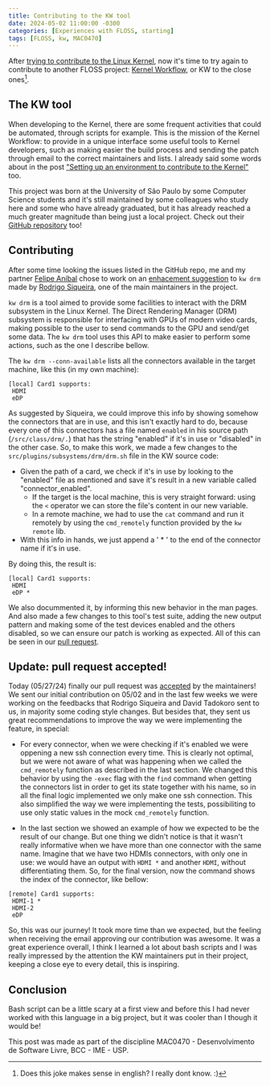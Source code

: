 ```yaml
---
title: Contributing to the KW tool
date: 2024-05-02 11:00:00 -0300
categories: [Experiences with FLOSS, starting]
tags: [FLOSS, kw, MAC0470]
---
```


After [trying to contribute to the Linux Kernel](https://otavioolsilva.github.io/posts/contributing-to-the-kernel/), now it's time to try again to contribute to another FLOSS project: [Kernel Workflow](https://kworkflow.org/), or KW to the close ones[^joke-footnote].

## The KW tool

When developing to the Kernel, there are some frequent activities that could be automated, through scripts for example. This is the mission of the Kernel Workflow: to provide in a unique interface some useful tools to Kernel developers, such as making easier the build process and sending the patch through email to the correct maintainers and lists. I already said some words about in the post ["Setting up an environment to contribute to the Kernel"](https://otavioolsilva.github.io/posts/setting-up-an-environment-to-contribute-to-the-kernel/) too.

This project was born at the University of São Paulo by some Computer Science students and it's still maintained by some colleagues who study here and some who have already graduated, but it has already reached a much greater magnitude than being just a local project. Check out their [GitHub repository](https://github.com/kworkflow/kworkflow/) too!

## Contributing

After some time looking the issues listed in the GitHub repo, me and my partner [Felipe Aníbal](https://felipeanibal.github.io/sl) chose to work on an [enhacement suggestion](https://github.com/kworkflow/kworkflow/issues/1096) to `kw drm` made by [Rodrigo Siqueira](https://github.com/rodrigosiqueira), one of the main maintainers in the project.

`kw drm` is a tool aimed to provide some facilities to interact with the DRM subsystem in the Linux Kernel. The Direct Rendering Manager (DRM) subsystem is responsible for interfacing with GPUs of modern video cards, making possible to the user to send commands to the GPU and send/get some data. The `kw drm` tool uses this API to make easier to perform some actions, such as the one I describe bellow.

The `kw drm --conn-available` lists all the connectors available in the target machine, like this (in my own machine):

```text
[local] Card1 supports:
 HDMI
 eDP
```

As suggested by Siqueira, we could improve this info by showing somehow the connectors that are in use, and this isn't exactly hard to do, because every one of this connectors has a file named `enabled` in his source path (`/src/class/drm/.`) that has the string "enabled" if it's in use or "disabled" in the other case. So, to make this work, we made a few changes to the `src/plugins/subsystems/drm/drm.sh` file in the KW source code:

- Given the path of a card, we check if it's in use by looking to the "enabled" file as mentioned and save it's result in a new variable called "connector\_enabled".
  - If the target is the local machine, this is very straight forward: using the `<` operator we can store the file's content in our new variable.
  - In a remote machine, we had to use the `cat` command and run it remotely by using the `cmd_remotely` function provided by the `kw remote` lib.
- With this info in hands, we just append a ' * ' to the end of the connector name if it's in use.

By doing this, the result is:

```text
[local] Card1 supports:
 HDMI
 eDP *
```

We also docummented it, by informing this new behavior in the man pages. And also made a few changes to this tool's test suite, adding the new output pattern and making some of the test devices enabled and the others disabled, so we can ensure our patch is working as expected. All of this can be seen in our [pull request](https://github.com/kworkflow/kworkflow/pull/1101).

## Update: pull request accepted!

Today (05/27/24) finally our pull request was [accepted](https://github.com/kworkflow/kworkflow/commit/3f68a797884be7636cc8561db30d5f6a235898bb) by the maintainers! We sent our initial contribution on 05/02 and in the last few weeks we were working on the feedbacks that Rodrigo Siqueira and David Tadokoro sent to us, in majority some coding style changes. But besides that, they sent us great recommendations to improve the way we were implementing the feature, in special:

- For every connector, when we were checking if it's enabled we were oppening a new ssh connection every time. This is clearly not optimal, but we were not aware of what was happening when we called the `cmd_remotely` function as described in the last section. We changed this behavior by using the `-exec` flag with the `find` command when getting the connectors list in order to get its state together with his name, so in all the final logic implemented we only make one ssh connection. This also simplified the way we were implementing the tests, possibiliting to use only static values in the mock `cmd_remotely` function.

- In the last section we showed an example of how we expected to be the result of our change. But one thing we didn't notice is that it wasn't really informative when we have more than one connector with the same name. Imagine that we have two HDMIs connectors, with only one in use: we would have an output with `HDMI *` and another `HDMI`, without differentiating them. So, for the final version, now the command shows the index of the connector, like bellow:

```text
[remote] Card1 supports:
 HDMI-1 *
 HDMI-2
 eDP
```

So, this was our journey! It took more time than we expected, but the feeling when receiving the email approving our contribution was awesome. It was a great experience overall, I think I learned a lot about bash scripts and I was really impressed by the attention the KW maintainers put in their project, keeping a close eye to every detail, this is inspiring.

## Conclusion

Bash script can be a little scary at a first view and before this I had never worked with this language in a big project, but it was cooler than I though it would be!

This post was made as part of the discipline MAC0470 - Desenvolvimento de Software Livre, BCC - IME - USP.

[^joke-footnote]: Does this joke makes sense in english? I really dont know. :)

